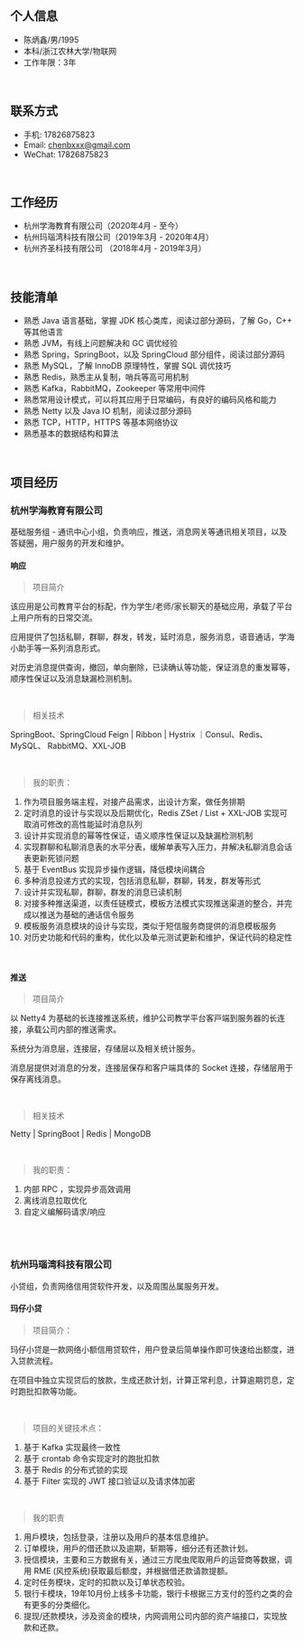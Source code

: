 

## 个人信息

 - 陈炳鑫/男/1995
 - 本科/浙江农林大学/物联网
 - 工作年限：3年

<br>

## 联系方式

- 手机: 17826875823
- Email: chenbxxx@gmail.com
- WeChat: 17826875823

<br>

## 工作经历

- 杭州学海教育有限公司（2020年4月 - 至今）
- 杭州玛瑙湾科技有限公司（2019年3月 - 2020年4月）
- 杭州齐圣科技有限公司 （2018年4月 - 2019年3月）

<br>

## 技能清单

- 熟悉 Java 语言基础，掌握 JDK 核心类库，阅读过部分源码，了解 Go，C++  等其他语言
- 熟悉 JVM，有线上问题解决和 GC 调优经验
- 熟悉 Spring，SpringBoot，以及 SpringCloud 部分组件，阅读过部分源码
- 熟悉 MySQL，了解 InnoDB 原理特性，掌握 SQL 调优技巧
- 熟悉 Redis，熟悉主从复制，哨兵等高可用机制
- 熟悉 Kafka，RabbitMQ，Zookeeper 等常用中间件 
- 熟悉常用设计模式，可以将其应用于日常编码，有良好的编码风格和能力
- 熟悉 Netty 以及 Java IO 机制，阅读过部分源码
- 熟悉 TCP，HTTP，HTTPS 等基本⽹络协议
- 熟悉基本的数据结构和算法

<br>

## 项目经历

### 杭州学海教育有限公司

基础服务组 - 通讯中⼼小组，负责响应，推送，消息⽹关等通讯相关项⽬，以及答疑圈，用户服务的开发和维护。

#### 响应

> 项目简介

该应用是公司教育平台的标配，作为学⽣/⽼师/家⻓聊天的基础应用，承载了平台上用户所有的⽇常交流。

应用提供了包括私聊，群聊，群发，转发，延时消息，服务消息，语音通话，学海小助手等一系列消息形式。

对历史消息提供查询，撤回，单向删除，已读确认等功能，保证消息的重发幂等，顺序性保证以及消息缺漏检测机制。

<br>

> 相关技术

 SpringBoot、SpringCloud Feign | Ribbon | Hystrix ｜Consul、Redis、MySQL、 RabbitMQ、XXL-JOB

<br>

> 我的职责：

1. 作为项目服务端主程，对接产品需求，出设计方案，做任务排期
1. 定时消息的设计与实现以及后期优化，Redis ZSet / List + XXL-JOB 实现可取消可修改的高性能延时消息队列
2. 设计并实现消息的幂等性保证，语义顺序性保证以及缺漏检测机制
2. 实现群聊和私聊消息表的水平分表，缓解单表写入压力，并解决私聊消息会话表更新死锁问题
3.  基于 EventBus 实现异步操作逻辑，降低模块间耦合
4. 多种消息投递方式的实现，包括消息私聊，群聊，转发，群发等形式
4. 设计并实现私聊，群聊，群发的消息已读机制
5. 对接多种推送渠道，以责任链模式，模板方法模式实现推送渠道的整合，并完成以推送为基础的通话信令服务
6. 模板服务消息模块的设计与实现，类似于短信服务商提供的消息模板服务
7. 对历史功能和代码的重构，优化以及单元测试更新和维护，保证代码的稳定性

<br>

#### 推送

> 项⽬简介

以 Netty4 为基础的⻓连接推送系统，维护公司教学平台客⼾端到服务器的⻓连接，承载公司内部的推送需求。

系统分为消息层，连接层，存储层以及相关统计服务。

消息层提供对消息的分发，连接层保存和客户端具体的 Socket 连接，存储层用于保存离线消息。

<br>

> 相关技术

Netty |  SpringBoot |  Redis |  MongoDB

<br>

> 我的职责：
1. 内部 RPC ，实现异步⾼效调⽤
2. 离线消息拉取优化
3. ⾃定义编解码请求/响应

<br>

<br>


### 杭州玛瑙湾科技有限公司 

小贷组，负责网络信用贷软件开发，以及周围丛属服务开发。

#### 玛仔小贷 

>  项目简介： 

玛仔小贷是一款网络小额信用贷软件，用户登录后简单操作即可快速给出额度，进入贷款流程。

在项目中独立实现贷后的放款，生成还款计划，计算正常利息，计算逾期罚息，定时跑批扣款等功能。

<br>

> 项目的关键技术点：

1. 基于 Kafka 实现最终一致性
2. 基于 crontab 命令实现定时的跑批扣款
3. 基于 Redis 的分布式锁的实现
4. 基于 Filter 实现的 JWT 接口验证以及请求体加密

<br>

> 我的职责

1. 用戶模块，包括登录，注册以及用戶的基本信息维护。
2. 订单模块，用戶的借还款以及逾期，斩期等，细分还有还款计划。
3. 授信模块，主要和三方数据有关，通过三方爬虫爬取用戶的运营商等数据，调用 RME (⻛控系统)获取最后额度，并根据借还款请款提额。
4. 定时任务模块，定时的扣款以及订单状态校验。
5. 银行卡模块，19年10月份上线多卡功能，银行卡根据三方支付的签约之类的会有更多的分类细化。
6. 提现/还款模块，涉及资金的模块，内网调用公司内部的资产端接口，实现放款和还款。

